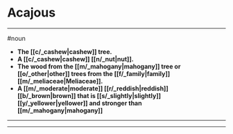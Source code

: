 # Acajous
---
#noun
- **The [[c/_cashew|cashew]] tree.**
- **A [[c/_cashew|cashew]] [[n/_nut|nut]].**
- **The wood from the [[m/_mahogany|mahogany]] tree or [[o/_other|other]] trees from the [[f/_family|family]] [[m/_meliaceae|Meliaceae]].**
- **A [[m/_moderate|moderate]] [[r/_reddish|reddish]] [[b/_brown|brown]] that is [[s/_slightly|slightly]] [[y/_yellower|yellower]] and stronger than [[m/_mahogany|mahogany]]**
---
---
